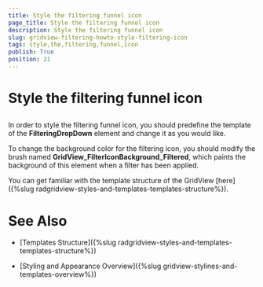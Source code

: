 ```yaml
---
title: Style the filtering funnel icon
page_title: Style the filtering funnel icon
description: Style the filtering funnel icon
slug: gridview-filtering-howto-style-filtering-icon
tags: style,the,filtering,funnel,icon
publish: True
position: 21
---
```


# Style the filtering funnel icon



## 

In order to style the filtering funnel icon, you should predefine the template of the __FilteringDropDown__ element and change it as you would like.

To change the background color for the filtering icon, you should modify the brush named __GridView_FilterIconBackground_Filtered__, which paints the background of this element when a filter has been applied.
        

You can get familiar with the template structure of the GridView [here]({%slug radgridview-styles-and-templates-templates-structure%}).
        

# See Also

 * [Templates Structure]({%slug radgridview-styles-and-templates-templates-structure%})

 * [Styling and Appearance Overview]({%slug gridview-stylines-and-templates-overview%})
